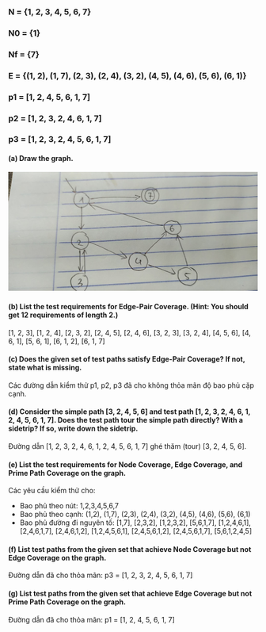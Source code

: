 ### N = {1, 2, 3, 4, 5, 6, 7}
### N0 = {1}
### Nf = {7}
### E = {(1, 2), (1, 7), (2, 3), (2, 4), (3, 2), (4, 5), (4, 6), (5, 6), (6, 1)}
### p1 = [1, 2, 4, 5, 6, 1, 7]
### p2 = [1, 2, 3, 2, 4, 6, 1, 7]
### p3 = [1, 2, 3, 2, 4, 5, 6, 1, 7]
#### (a) Draw the graph.
![](Images/7.2.2-5.jpg)
#### (b) List the test requirements for Edge-Pair Coverage. (Hint: You should get 12 requirements of length 2.)
[1, 2, 3], [1, 2, 4], [2, 3, 2], [2, 4, 5], [2, 4, 6], [3, 2, 3], [3, 2, 4], [4, 5, 6], [4, 6, 1], [5, 6, 1], [6, 1, 2], [6, 1, 7]
#### (c) Does the given set of test paths satisfy Edge-Pair Coverage? If not, state what is missing.
Các đường dẫn kiểm thử p1, p2, p3 đã cho không thỏa mãn độ bao phủ cặp cạnh.
#### (d) Consider the simple path **[3, 2, 4, 5, 6]** and test path **[1, 2, 3, 2, 4, 6, 1, 2, 4, 5, 6, 1, 7]**. Does the test path tour the simple path directly? With a sidetrip? If so, write down the sidetrip.
Đường dẫn [1, 2, 3, 2, 4, 6, 1, 2, 4, 5, 6, 1, 7] ghé thăm (tour) [3, 2, 4, 5, 6].
#### (e) List the test requirements for Node Coverage, Edge Coverage, and Prime Path Coverage on the graph.
Các yêu cầu kiểm thử cho:
- Bao phủ theo nút: 1,2,3,4,5,6,7
- Bao phủ theo cạnh: (1,2), (1,7), (2,3), (2,4), (3,2), (4,5), (4,6), (5,6), (6,1)
- Bao phủ đường đi nguyên tố: [1,7], [2,3,2], [1,2,3,2], [5,6,1,7], [1,2,4,6,1], [2,4,6,1,7], [2,4,6,1,2], [1,2,4,5,6,1], [2,4,5,6,1,2], [2,4,5,6,1,7], [5,6,1,2,4,5]
#### (f) List test paths from the given set that achieve Node Coverage but not Edge Coverage on the graph.
Đường dẫn đã cho thỏa mãn: p3 = [1, 2, 3, 2, 4, 5, 6, 1, 7]
#### (g) List test paths from the given set that achieve Edge Coverage but not Prime Path Coverage on the graph.
Đường dẫn đã cho thỏa mãn: p1 = [1, 2, 4, 5, 6, 1, 7]
